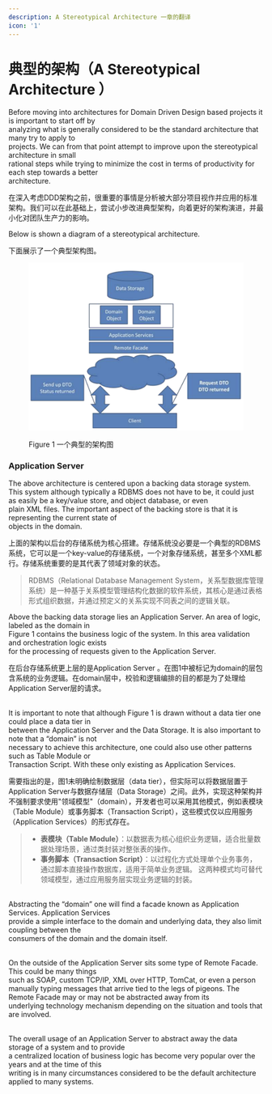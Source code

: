 ```yaml
---
description: A Stereotypical Architecture 一章的翻译
icon: '1'
---
```


# 典型的架构（A Stereotypical Architecture ）

Before moving into architectures for Domain Driven Design based projects it is important to start off by\
analyzing what is generally considered to be the standard architecture that many try to apply to\
projects. We can from that point attempt to improve upon the stereotypical architecture in small\
rational steps while trying to minimize the cost in terms of productivity for each step towards a better\
architecture.

在深入考虑DDD架构之前，很重要的事情是分析被大部分项目视作并应用的标准架构。我们可以在此基础上，尝试小步改进典型架构，向着更好的架构演进，并最小化对团队生产力的影响。

&#x20;

Below is shown a diagram of a stereotypical architecture.

下面展示了一个典型架构图。

<figure><img src=".gitbook/assets/image.png" alt=""><figcaption><p>Figure 1 一个典型的架构图</p></figcaption></figure>

### Application Server

The above architecture is centered upon a backing data storage system. This system although typically a RDBMS does not have to be, it could just as easily be a key/value store, and object database, or even\
plain XML files. The important aspect of the backing store is that it is representing the current state of\
objects in the domain.

上面的架构以后台的存储系统为核心搭建。存储系统没必要是一个典型的RDBMS系统，它可以是一个key-value的存储系统，一个对象存储系统，甚至多个XML都行。存储系统重要的是其代表了领域对象的状态。

> RDBMS（Relational Database Management System，关系型数据库管理系统）是一种基于关系模型管理结构化数据的软件系统，其核心是通过表格形式组织数据，并通过预定义的关系实现不同表之间的逻辑关联。

Above the backing data storage lies an Application Server. An area of logic, labeled as the domain in\
Figure 1 contains the business logic of the system. In this area validation and orchestration logic exists\
for the processing of requests given to the Application Server.

在后台存储系统更上层的是Application Server 。在图1中被标记为domain的层包含系统的业务逻辑。在domain层中，校验和逻辑编排的目的都是为了处理给Application Server层的请求。

\
It is important to note that although Figure 1 is drawn without a data tier one could place a data tier in\
between the Application Server and the Data Storage. It is also important to note that a “domain” is not\
necessary to achieve this architecture, one could also use other patterns such as Table Module or\
Transaction Script. With these only existing as Application Services.

需要指出的是，图1未明确绘制数据层（data tier），但实际可以将数据层置于Application Server与数据存储层（Data Storage）之间。此外，实现这种架构并不强制要求使用"领域模型"（domain），开发者也可以采用其他模式，例如表模块（Table Module）或事务脚本（Transaction Script），这些模式仅以应用服务（Application Services）的形式存在。

> * **表模块（Table Module）**：以数据表为核心组织业务逻辑，适合批量数据处理场景，通过类封装对整张表的操作。
> * **事务脚本（Transaction Script）**：以过程化方式处理单个业务事务，通过脚本直接操作数据库，适用于简单业务逻辑。 这两种模式均可替代领域模型，通过应用服务层实现业务逻辑的封装。

\
Abstracting the “domain” one will find a facade known as Application Services. Application Services\
provide a simple interface to the domain and underlying data, they also limit coupling between the\
consumers of the domain and the domain itself.

\
On the outside of the Application Server sits some type of Remote Facade. This could be many things\
such as SOAP, custom TCP/IP, XML over HTTP, TomCat, or even a person manually typing messages that arrive tied to the legs of pigeons. The Remote Facade may or may not be abstracted away from its\
underlying technology mechanism depending on the situation and tools that are involved.

\
The overall usage of an Application Server to abstract away the data storage of a system and to provide\
a centralized location of business logic has become very popular over the years and at the time of this\
writing is in many circumstances considered to be the default architecture applied to many systems.
